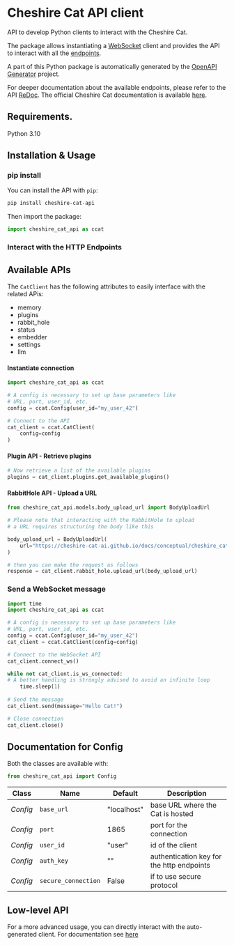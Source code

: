 # Cheshire Cat API client
API to develop Python clients to interact with the Cheshire Cat.

The package allows instantiating a [WebSocket](#documentation-for-websocket) client and provides the API to interact with all the [endpoints](#documentation-for-api-endpoints).

A part of this Python package is automatically generated by the [OpenAPI Generator](https://openapi-generator.tech) project.

For deeper documentation about the available endpoints, please refer to the API [ReDoc](http://localhost:1865/redoc).
The official Cheshire Cat documentation is available [here](https://cheshire-cat-ai.github.io/docs/).

## Requirements.

Python 3.10

## Installation & Usage
### pip install

You can install the API with `pip`:

```sh
pip install cheshire-cat-api
```

Then import the package:
```python
import cheshire_cat_api as ccat
```

[//]: # (### Tests)

[//]: # ()
[//]: # (Execute `pytest` to run the tests.)

### Interact with the HTTP Endpoints

## Available APIs

The `CatClient` has the following attributes to easily interface with the related APis:

- memory
- plugins
- rabbit_hole
- status
- embedder
- settings
- llm

#### Instantiate connection

```python
import cheshire_cat_api as ccat

# A config is necessary to set up base parameters like
# URL, port, user_id, etc.
config = ccat.Config(user_id="my_user_42")

# Connect to the API
cat_client = ccat.CatClient(
    config=config
)
```

#### Plugin API - Retrieve plugins

```python
# Now retrieve a list of the available plugins
plugins = cat_client.plugins.get_available_plugins()
```

#### RabbitHole API - Upload a URL

```python
from cheshire_cat_api.models.body_upload_url import BodyUploadUrl

# Please note that interacting with the RabbitHole to upload
# a URL requires structuring the body like this

body_upload_url = BodyUploadUrl(
    url="https://cheshire-cat-ai.github.io/docs/conceptual/cheshire_cat/rabbit_hole/"
)

# then you can make the request as follows
response = cat_client.rabbit_hole.upload_url(body_upload_url)
```

### Send a WebSocket message

```python
import time
import cheshire_cat_api as ccat

# A config is necessary to set up base parameters like
# URL, port, user_id, etc.
config = ccat.Config(user_id="my_user_42")
cat_client = ccat.CatClient(config=config)

# Connect to the WebSocket API
cat_client.connect_ws()

while not cat_client.is_ws_connected: 
# A better handling is strongly advised to avoid an infinite loop 
    time.sleep(1)
    
# Send the message
cat_client.send(message="Hello Cat!")

# Close connection
cat_client.close()
```

## Documentation for Config

Both the classes are available with:
```python
from cheshire_cat_api import Config
```

| Class    | Name                | Default     | Description                               |
|----------|---------------------|-------------|-------------------------------------------|
| *Config* | `base_url`          | "localhost" | base URL where the Cat is hosted          |
| *Config* | `port`              | 1865        | port for the connection                   |
| *Config* | `user_id`           | "user"      | id of the client                          |
| *Config* | `auth_key`          | ""          | authentication key for the http endpoints |
| *Config* | `secure_connection` | False       | if to use secure protocol                 |

## Low-level API

For a more advanced usage, you can directly interact with the auto-generated client.
For documentation see [here](docs/)

[//]: # (## Documentation for API Endpoints)

[//]: # ()
[//]: # (All URIs are relative to *http://localhost*)

[//]: # ()
[//]: # (| Class                           | Method        | HTTP request                                            | Description                 |)

[//]: # (|---------------------------------|---------------|---------------------------------------------------------|-----------------------------|)

[//]: # (| *MemoryApi*                     | **wipe_memory_point** | **DELETE** /memory/point/{collection_id}/{memory_id}/   | Delete Element In Memory    |)

[//]: # (| *MemoryApi*                     | **get_collections** | **GET** /memory/collections/                            | Get Collections             |)

[//]: # (| *MemoryApi*                     | **recall_memories_from_text** | **GET** /memory/recall/                                 | Recall Memories From Text   |)

[//]: # (| *MemoryApi*                     | **wipe_collections** | **DELETE** /memory/wipe-collections/                    | Wipe Collections            |)

[//]: # (| *MemoryApi*                     | **wipe_conversation_history** | **DELETE** /memory/working-memory/conversation-history/ | Wipe Conversation History   |)

[//]: # (| *MemoryApi*                     | **wipe_single_collection** | **DELETE** /memory/collections/{collection_id}          | Wipe Single Collection      |)

[//]: # (| *MemoryApi*                    | **get_conversation_history** | **GET** /memory/conversation_history/ |)

[//]: # (| **Memory**)

[//]: # (| *PluginsApi*                    | **delete_plugin** | **DELETE** /plugins/{plugin_id}                         | Delete Plugin               |)

[//]: # (| *PluginsApi*                    | **get_plugin_details** | **GET** /plugins/{plugin_id}                            | Get Plugin Details          |)

[//]: # (| *PluginsApi*                    | **get_plugin_settings** | **GET** /plugins/settings/{plugin_id}                   | Get Plugin Settings         |)

[//]: # (| *PluginsApi*                    | **install_plugin** | **POST** /plugins/upload/                               | Install Plugin              |)

[//]: # (| *PluginsApi*                    | **list_available_plugins** | **GET** /plugins/                                       | List Available Plugins      |)

[//]: # (| *PluginsApi*                    | **toggle_plugin** | **PUT** /plugins/toggle/{plugin_id}                     | Toggle Plugin               |)

[//]: # (| *PluginsApi*                    | **upsert_plugin_settings** | **PUT** /plugins/settings/{plugin_id}                   | Upsert Plugin Settings      |)

[//]: # (| *RabbitHoleApi*                 | **upload_file** | **POST** /rabbithole/                                   | Upload File                 |)

[//]: # (| *RabbitHoleApi*                 | **upload_memory** | **POST** /rabbithole/memory/                            | Upload Memory               |)

[//]: # (| *RabbitHoleApi*                 | **upload_url** | **POST** /rabbithole/web/                               | Upload Url                  |)

[//]: # (| *SettingsEmbedderApi*           | **get_embedder_settings** | **GET** /settings/embedder/                             | Get Embedder Settings       |)

[//]: # (| *SettingsEmbedderApi*           | **upsert_embedder_setting** | **PUT** /settings/embedder/{languageEmbedderName}       | Upsert Embedder Setting     |)

[//]: # (| *SettingsGeneralApi*            | **create_setting** | **POST** /settings/                                     | Create Setting              |)

[//]: # (| *SettingsGeneralApi*            | **delete_setting** | **DELETE** /settings/{settingId}                        | Delete Setting              |)

[//]: # (| *SettingsGeneralApi*            | **get_setting** | **GET** /settings/{settingId}                           | Get Setting                 |)

[//]: # (| *SettingsGeneralApi*            | **get_settings** | **GET** /settings/                                      | Get Settings                |)

[//]: # (| *SettingsGeneralApi*            | **update_setting** | **PUT** /settings/{settingId}                           | Update Setting              |)

[//]: # (| *SettingsLargeLanguageModelApi* | **get_llm_settings** | **GET** /settings/llm/                                  | Get Llm Settings            |)

[//]: # (| *SettingsLargeLanguageModelApi* | **upsert_llm_setting** | **PUT** /settings/llm/{languageModelName}               | Upsert Llm Setting          |)

[//]: # (| *SettingsPromptApi*             | **get_default_prompt_settings** | **GET** /settings/prompt/                               | Get Default Prompt Settings |)

[//]: # (| *StatusApi*                     | **home**      | **GET** /                                               | Home                        |)

[//]: # (## Documentation For Models)

[//]: # ()
[//]: # ( - [BodyUploadUrl]&#40;docs/BodyUploadUrl.md&#41;)

[//]: # ( - [HTTPValidationError]&#40;docs/HTTPValidationError.md&#41;)

[//]: # ( - [LocationInner]&#40;docs/LocationInner.md&#41;)

[//]: # ( - [SettingBody]&#40;docs/SettingBody.md&#41;)

[//]: # ( - [ValidationError]&#40;docs/ValidationError.md&#41;)




